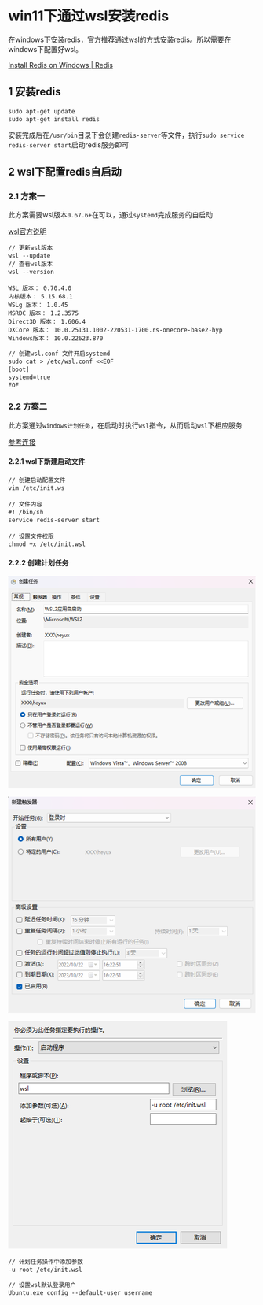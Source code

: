 # win11下通过wsl安装redis

在windows下安装redis，官方推荐通过wsl的方式安装redis。所以需要在windows下配置好wsl。

[Install Redis on Windows | Redis](https://redis.io/docs/getting-started/installation/install-redis-on-windows/)

## 1 安装redis



```shell
sudo apt-get update
sudo apt-get install redis
```

安装完成后在`/usr/bin`目录下会创建`redis-server`等文件，执行`sudo service redis-server start`启动redis服务即可



## 2 wsl下配置redis自启动

### 2.1 方案一

此方案需要wsl版本` 0.67.6+ `在可以，通过`systemd`完成服务的自启动

[wsl官方说明](https://learn.microsoft.com/zh-cn/windows/wsl/wsl-config)

```shell
// 更新wsl版本
wsl --update
// 查看wsl版本
wsl --version

WSL 版本： 0.70.4.0
内核版本： 5.15.68.1
WSLg 版本： 1.0.45
MSRDC 版本： 1.2.3575
Direct3D 版本： 1.606.4
DXCore 版本： 10.0.25131.1002-220531-1700.rs-onecore-base2-hyp
Windows版本： 10.0.22623.870
```



```shell
// 创建wsl.conf 文件开启systemd
sudo cat > /etc/wsl.conf <<EOF
[boot]
systemd=true
EOF
```



### 2.2 方案二

此方案通过`windows计划任务`，在启动时执行`wsl`指令，从而启动`wsl`下相应服务

[参考连接](https://hk.v2ex.com/t/882117)

#### 2.2.1 wsl下新建启动文件

```shell
// 创建启动配置文件
vim /etc/init.ws

// 文件内容
#! /bin/sh
service redis-server start

// 设置文件权限
chmod +x /etc/init.wsl
```



#### 2.2.2 创建计划任务


![image-20221022162239060](assets/image-20221022162239060.png)

![image-20221022162344353](assets/image-20221022162344353.png)

![image-20221024095438209](assets/image-20221024095438209.png)


```shell
// 计划任务操作中添加参数
-u root /etc/init.wsl
```



```shell
// 设置wsl默认登录用户
Ubuntu.exe config --default-user username
```

